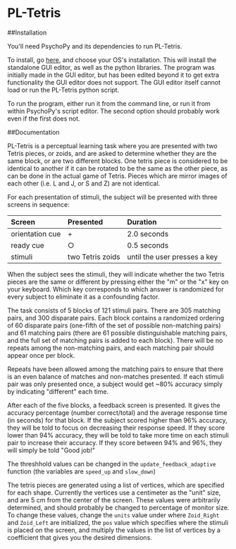 # PL-Tetris

##Installation

You'll need PsychoPy and its dependencies to run PL-Tetris.

To install, go [here,](http://www.psychopy.org/installation.html) and choose your OS's installation.  This will install the standalone GUI editor, as well as the python libraries.  The program was initially made in the GUI editor, but has been edited beyond it to get extra functionality the GUI editor does not support.  The GUI editor itself cannot load or run the PL-Tetris python script.  

To run the program, either run it from the command line, or run it from within PsychoPy's script editor.  The second option should probably work even if the first does not.  

##Documentation

PL-Tetris is a perceptual learning task where you are presented with two Tetris pieces, or zoids, and are asked to determine whether they are the same block, or are two different blocks.  One tetris piece is considered to be identical to another if it can be rotated to be the same as the other piece, as can be done in the actual game of Tetris.  Pieces which are mirror images of each other (i.e. L and J, or S and Z) are not identical.  

For each presentation of stimuli, the subject will be presented with three screens in sequence:

| Screen | Presented | Duration |
|:----|:----|:----|
| orientation cue | + | 2.0 seconds |
| ready cue | ○ | 0.5 seconds |
| stimuli | two Tetris zoids | until the user presses a key |

When the subject sees the stimuli, they will indicate whether the two Tetris pieces are the same or different by pressing either the "m" or the "x" key on your keyboard.  Which key corresponds to which answer is randomized for every subject to eliminate it as a confounding factor.  

The task consists of 5 blocks of 121 stimuli pairs.  There are 305 matching pairs, and 300 disparate pairs.  Each block contains a randomized ordering of 60 disparate pairs (one-fifth of the set of possible non-matching pairs) and 61 matching pairs (there are 61 possible distinguishable matching pairs, and the full set of matching pairs is added to each block).  There will be no repeats among the non-matching pairs, and each matching pair should appear once per block.  

Repeats have been allowed among the matching pairs to ensure that there is an even balance of matches and non-matches presented.  If each stimuli pair was only presented once, a subject would get ~80% accuracy simply by indicating "different" each time.  

After each of the five blocks, a feedback screen is presented.  It gives the accuracy percentage (number correct/total) and the average response time (in seconds) for that block.  If the subject scored higher than 96% accuracy, they will be told to focus on decreasing their response speed.  If they score lower than 94% accuracy, they will be told to take more time on each stimuli pair to increase their accuracy.  If they score between 94% and 96%, they will simply be told "Good job!"

The threshhold values can be changed in the `update_feedback_adaptive` function (the variables are `speed_up` and `slow_down`)

The tetris pieces are generated using a list of vertices, which are specified for each shape.  Currently the vertices use a centimeter as the "unit" size, and are 5 cm from the center of the screen.  These values were arbitrarily determined, and should probably be changed to percentage of monitor size.  To change these values, change the `units` value under where `Zoid_Right` and `Zoid_Left` are initialized, the `pos` value which specifies where the stimuli is placed on the screen, and multiply the values in the list of vertices by a coefficient that gives you the desired dimensions.  
